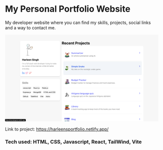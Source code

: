 # My Personal Portfolio Website
My developer website where you can find my skills, projects, social links and a way to contact me.

![title](public/githubImage.png)

Link to project: https://harleensportfolio.netlify.app/


### Tech used: HTML, CSS, Javascript, React, TailWind, Vite



